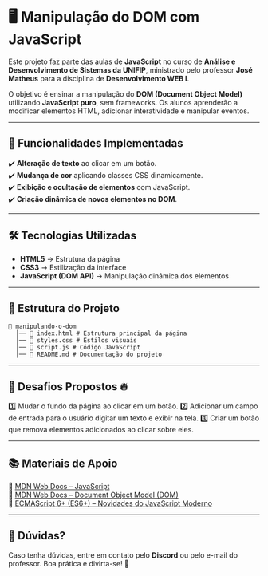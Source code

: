 # 🖥️ Manipulação do DOM com JavaScript

Este projeto faz parte das aulas de **JavaScript** no curso de **Análise e Desenvolvimento de Sistemas da UNIFIP**, ministrado pelo professor **José Matheus** para a disciplina de **Desenvolvimento WEB I**.

O objetivo é ensinar a manipulação do **DOM (Document Object Model)** utilizando **JavaScript puro**, sem frameworks. Os alunos aprenderão a modificar elementos HTML, adicionar interatividade e manipular eventos.

---

## 📌 Funcionalidades Implementadas

✔️ **Alteração de texto** ao clicar em um botão.  
✔️ **Mudança de cor** aplicando classes CSS dinamicamente.  
✔️ **Exibição e ocultação de elementos** com JavaScript.  
✔️ **Criação dinâmica de novos elementos no DOM**.

---

## 🛠️ Tecnologias Utilizadas

- **HTML5** → Estrutura da página
- **CSS3** → Estilização da interface
- **JavaScript (DOM API)** → Manipulação dinâmica dos elementos

---

## 📂 Estrutura do Projeto

```
📁 manipulando-o-dom
  │── 📜 index.html # Estrutura principal da página
  │── 📜 styles.css # Estilos visuais
  │── 📜 script.js # Código JavaScript
  │── 📜 README.md # Documentação do projeto
```

---

## 🎯 Desafios Propostos 🔥

1️⃣ Mudar o fundo da página ao clicar em um botão.
2️⃣ Adicionar um campo de entrada para o usuário digitar um texto e exibir na tela.
3️⃣ Criar um botão que remova elementos adicionados ao clicar sobre eles.

---

## 📚 **Materiais de Apoio**

🔗 [MDN Web Docs – JavaScript](https://developer.mozilla.org/pt-BR/docs/Web/JavaScript)  
🔗 [MDN Web Docs – Document Object Model (DOM)](https://developer.mozilla.org/pt-BR/docs/Web/API/Document_Object_Model/Introduction)  
🔗 [ECMAScript 6+ (ES6+) – Novidades do JavaScript Moderno](https://es6.io/)

---

## 🤝 **Dúvidas?**
Caso tenha dúvidas, entre em contato pelo **Discord** ou pelo e-mail do professor. Boa prática e divirta-se! 🚀
